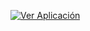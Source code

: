 [![Ver Aplicación](https://img.shields.io/badge/-Ver%20Aplicación-brightgreen?style=for-the-badge)](https://visionary-kelpie-db4d07.netlify.app/)
